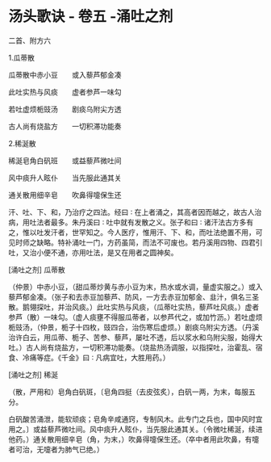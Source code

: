 # 汤头歌诀 - 卷五 -涌吐之剂

二首、附方六

1.瓜蒂散

瓜蒂散中赤小豆　　或入藜芦郁金凑

此吐实热与风痰　　虚者参芦一味勾

若吐虚烦栀豉汤　　剧痰乌附尖方透

古人尚有烧盐方　　一切积滞功能奏

2.稀涎散

稀涎皂角白矾班　　或益藜芦微吐间

风中痰升人眩仆　　当先服此通其关

通关散用细辛皂　　吹鼻得嚏保生还

汗、吐、下、和，乃治疗之四法。经曰 ∶ 在上者涌之，其高者因而越之，故古人治病，用吐法者最多。朱丹溪曰 ∶ 吐中就有发散之义。张子和曰 ∶ 诸汗法古方多有之，惟以吐发汗者，世罕知之。今人医疗，惟用汗、下、和，而吐法绝置不用，可见时师之缺略。特补涌吐一门，方药虽简，而法不可废也。若丹溪用四物、四君引吐，又治小便不通，亦用吐法，是又在用者之圆神矣。

[涌吐之剂] 瓜蒂散

（仲景）中赤小豆，（甜瓜蒂炒黄与赤小豆为末，热水或水调，量虚实服之。）或入藜芦郁金凑。（张子和去赤豆加藜芦、防风，一方去赤豆加郁金、韭汁，俱名三圣散。鹅翎探吐，并治风痰。）此吐实热与风痰，（瓜蒂吐实热，藜芦吐风痰。）虚者参芦（散）一味勾。（虚人痰壅不得服瓜蒂者，以参芦代之，或加竹沥。）若吐虚烦栀豉汤，（仲景，栀子十四枚，豉四合，治伤寒后虚烦。）剧痰乌附尖方透。（丹溪治许白云，用瓜蒂、栀子、苦参、藜芦，屡吐不透，后以浆水和乌附尖服，始得大吐。）古人尚有烧盐方，一切积滞功能奏。（烧盐热汤调服，以指探吐，治霍乱、宿食、冷痛等症。《千金》曰 ∶ 凡病宜吐，大胜用药。）

[涌吐之剂] 稀涎

（散，严用和）皂角白矾斑，〔皂角四挺（去皮弦炙），白矾一两，为末，每服五分。

白矾酸苦涌泄，能软顽痰；皂角辛咸通窍，专制风木。此专门之兵也，国中风时宜用之。〕或益藜芦微吐间。风中痰升人眩仆，当先服此通其关。（令微吐稀涎，续进他药。）通关散用细辛皂（角，为末，）吹鼻得嚏保生还。（卒中者用此吹鼻，有嚏者可治，无嚏者为肺气已绝。）
